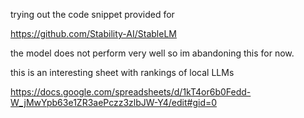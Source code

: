 trying out the code snippet provided for

https://github.com/Stability-AI/StableLM

the model does not perform very well so im abandoning this for now.

this is an interesting sheet with rankings of local LLMs

https://docs.google.com/spreadsheets/d/1kT4or6b0Fedd-W_jMwYpb63e1ZR3aePczz3zlbJW-Y4/edit#gid=0